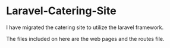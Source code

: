 # Laravel-Catering-Site
I have migrated the catering site to utilize the laravel framework.

The files included on here are the web pages and the routes file. 

